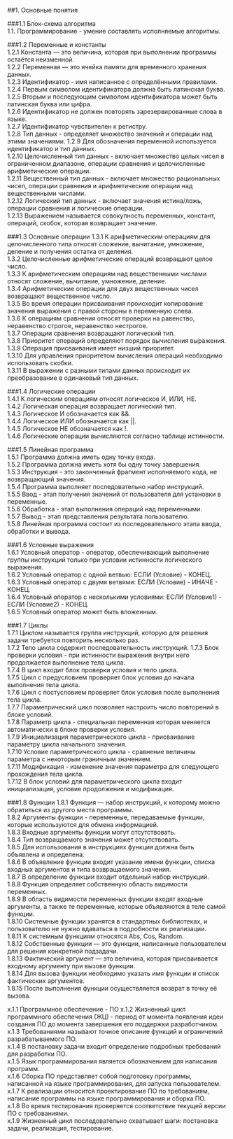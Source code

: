 ##1. Основные понятия    

###1.1 Блок-схема алгоритма        
1.1. Программирование - умение составлять исполняемые алгоритмы.    

###1.2 Переменные и константы    
1.2.1  Константа — это величина, которая при выполнении программы остаётся неизменной.    
1.2.2  Переменная — это ячейка памяти для временного хранения данных.    
1.2.3  Идентификатор - имя написанное с определёнными правилами.    
1.2.4  Первым символом идентификатора должна быть латинская буква.    
1.2.5  Вторым и последующим символом идентификатора может быть латинская буква или цифра.    
1.2.6  Идентификатор не должен повторять зарезервированные слова в языке.    
1.2.7  Идентификатор чувствителен к регистру.    
1.2.8  Тип данных - определяет множество значений и операции над этими значениями.
1.2.9  Для обозначения переменной используется идентификатор и тип данных.    
1.2.10 Целочисленный тип данных - включает множество целых чисел в ограниченном диапазоне, операции сравнения и целочисленные арифметические операции.   
1.2.11 Вещественный тип данных - включает множество рациональных чисел, операции сравнения и арифметические операции над вещественными числами.    
1.2.12 Логический тип данных - включает значения истина/ложь, операции сравнения и логические операции.   
1.2.13 Выражением называется совокупность переменных, констант, операций, скобок, которая возвращает значение.    

###1.3 Основные операции
1.3.1  К арифметическим операциям для целочисленного типа относят сложение, вычитание, умножение, деление и получения остатка от деления.    
1.3.2  Целочисленные арифметические операций возвращают целое число.    
1.3.3  К арифметическим операциям над вещественными числами относят сложение, вычитание, умножение, деление.       
1.3.4  Арифметические операции для двух вещественных чисел возвращают вещественное число.     
1.3.5  Во время операции присваивания происходит копирование значения выражения с правой стороны в переменную слева.    
1.3.6  К операциям сравнения относят проверки на равенство, неравенство строгое, неравенство нестрогое.    
1.3.7  Операции сравнения возвращают логический тип.     
1.3.8  Приоритет операций определяют порядок вычисления выражения.    
1.3.9  Операция присваивания имеет низший приоритет.    
1.3.10 Для управления приоритетом вычисления операций необходимо использовать скобки.    
1.3.11 В выражении с разными типами данных происходит их преобразование в одинаковый тип данных.    

###1.4 Логические операции    
1.4.1 К логическим операциям относят логическое И, ИЛИ, НЕ.    
1.4.2 Логическая операция возвращает логический тип.    
1.4.3 Логическое И обозначается как &&.    
1.4.4 Логическое ИЛИ обозначается как ||.    
1.4.5 Логическое НЕ обозначается как !.    
1.4.6 Логические операции вычисляются согласно таблице истинности.   

###1.5 Линейная программа   
1.5.1 Программа должна иметь одну точку входа.   
1.5.2 Программа должна иметь хотя бы одну точку завершения.     
1.5.3 Инструкция - это законченный фрагмент исполняемого кода, не возвращающий значения.    
1.5.4 Программа выполняет последовательно набор инструкций.     
1.5.5 Ввод - этап получения значений от пользователя для установки в переменные.    
1.5.6 Обработка - этап выполнения операций над переменными.    
1.5.7 Вывод - этап представления результата пользователю.    
1.5.8 Линейная программа состоит из последовательного этапа ввода, обработки и вывода.     

###1.6 Условные выражения       
1.6.1 Условный оператор - оператор, обеспечивающий выполнение группы инструкций только при условии истинности логического выражения.    
1.6.2 Условный оператор с одной ветвью:  ЕСЛИ (Условие) - КОНЕЦ.    
1.6.3 Условный оператор с двумя ветвями: ЕСЛИ (Условие) - ИНАЧЕ - КОНЕЦ.    
1.6.4 Условный оператор с несколькими условиями: ЕСЛИ (Условие1) - ЕСЛИ (Условие2) - КОНЕЦ.    
1.6.5 Условный оператор может быть вложенным.     

###1.7 Циклы       
1.7.1  Циклом называется группа инструкций, которую для решения задачи требуется повторить несколько раз.    
1.7.2  Тело цикла содержит последовательность инструкций.
1.7.3  Блок проверки условия - при истинности выражения внутри него продолжается выполнение тела цикла.    
1.7.4  В цикл входит блок проверки условия и тело цикла.    
1.7.5  Цикл с предусловием проверяет блок условия до начала выполнения тела цикла.    
1.7.6  Цикл с постусловием проверяет блок условия после выполнения тела цикла.    
1.7.7  Параметрический цикл позволяет настроить число повторений в блоке условий.    
1.7.8  Параметр цикла - специальная переменная которая меняется автоматически в блоке проверки условия.    
1.7.9  Инициализация параметрического цикла - присваивание параметру цикла начального значения.    
1.7.10 Условие параметрического цикла - сравнение величины параметра с некоторым граничным значением.    
1.7.11 Модификация - изменение значения параметра для следующего прохождения тела цикла.    
1.7.12 В блок условий для параметрического цикла входит инициализация, условие продолжения и модификация.    

###1.8 Функции
1.8.1  Функция — набор инструкций, к которому можно обратиться из другого места программы.    
1.8.2  Аргументы функции - переменные, передаваемые функции, которые используются для обмена информацией.    
1.8.3  Входные аргументы функции могут отсутствовать.     
1.8.4  Тип возвращаемого значения может отсутствовать.    
1.8.5  Для использования в инструкциях функция должна быть объявлена и определена.    
1.8.6  В объявление функции входит указание имени функции, списка входных аргументов и типа возвращаемого значения.    
1.8.7  В определение функции входит отдельный набор инструкций.    
1.8.8  Функция определяет собственную область видимости переменных.     
1.8.9  В область видимости переменных функции входят входные аргументы, а также те переменные, которые объявляются в теле самой функции.    
1.8.10 Системные функции хранятся в стандартных библиотеках, и пользователю не нужно вдаваться в подробности их реализации.    
1.8.11 К системным функциям относятся Abs, Cos, Random.    
1.8.12 Собственные функции — это функции, написанные пользователем для решения конкретной подзадачи.    
1.8.13 Фактический аргумент — это величина, которая присваивается входному аргументу при вызове функции.    
1.8.14 Для вызова функции необходимо указать имя функции и список фактических аргументов.    
1.8.15 После выполнения функции осуществляется возврат в точку её вызова.    


x.1.1 Программное обеспечение - ПО
x.1.2 Жизненный цикл программного обеспечения (ЖЦ) - период от момента появления идеи создания ПО до момента завершения его поддержки разработчиком.    
x.1.3 Требованиями называют точное описание функций и ограничений разрабатываемого ПО.    
x.1.4 В постановку задачи входит определение подробных требований для разработки ПО.    
x.1.5 Язык программирования является обозначением для написания программ.   
x.1.6 Сборка ПО представляет собой подготовку программы, написанной на языке программирования, для запуска пользователем.   
x.1.7 К реализации относится проектирование ПО по требованиям, написание программы на языке программирования и сборка ПО.  
x.1.8 Во время тестирования проверяется соответствие текущей версии ПО с требованиями.   
x.1.9 Жизненный цикл последовательно охватывает шаги: постановка задачи, реализация, тестирование.   